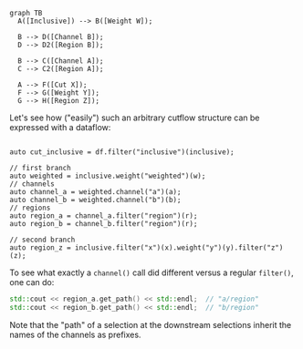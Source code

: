 
```mermaid
graph TB
  A([Inclusive]) --> B([Weight W]);

  B --> D([Channel B]);
  D --> D2([Region B]);

  B --> C([Channel A]);
  C --> C2([Region A]);

  A --> F([Cut X]);
  F --> G([Weight Y]);
  G --> H([Region Z]);
```

Let's see how ("easily") such an arbitrary cutflow structure can be expressed with a dataflow:
```{ .cpp .annotate }

auto cut_inclusive = df.filter("inclusive")(inclusive);

// first branch
auto weighted = inclusive.weight("weighted")(w);
// channels
auto channel_a = weighted.channel("a")(a);
auto channel_b = weighted.channel("b")(b);
// regions
auto region_a = channel_a.filter("region")(r);
auto region_b = channel_b.filter("region")(r);

// second branch
auto region_z = inclusive.filter("x")(x).weight("y")(y).filter("z")(z);
```

To see what exactly a `channel()` call did different versus a regular `filter()`, one can do:
```cpp
std::cout << region_a.get_path() << std::endl;  // "a/region"
std::cout << region_b.get_path() << std::endl;  // "b/region"
```
Note that the "path" of a selection at the downstream selections inherit the names of the channels as prefixes.